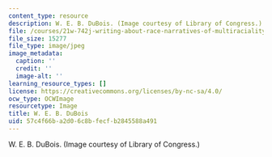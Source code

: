 ```yaml
---
content_type: resource
description: W. E. B. DuBois. (Image courtesy of Library of Congress.)
file: /courses/21w-742j-writing-about-race-narratives-of-multiraciality-fall-2008/57c4f66ba2d06c8bfecfb2845588a491_chp_dubois.jpg
file_size: 15277
file_type: image/jpeg
image_metadata:
  caption: ''
  credit: ''
  image-alt: ''
learning_resource_types: []
license: https://creativecommons.org/licenses/by-nc-sa/4.0/
ocw_type: OCWImage
resourcetype: Image
title: W. E. B. DuBois
uid: 57c4f66b-a2d0-6c8b-fecf-b2845588a491
---
```

W. E. B. DuBois. (Image courtesy of Library of Congress.)
